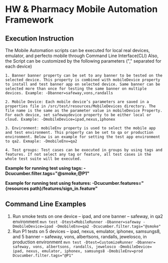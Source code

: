 # HW & Pharmacy Mobile Automation Framework

## Execution Instruction

The Mobile Automation scripts can be executed for local real devices, emulator, and perfecto mobile through Command Line
Interface(CLI)
Also, the Script can be customized by the following parameters ("," separated for each device)

	1. Banner banner property can be set to any banner to be tested on the selected device. This property is combined with mobileDevice property to install and test banner app on selected device. Same banner can be selected more than once for testing the same banner on multiple devices. Example: -Dbanner=safeway,vons,randalls

	2. Mobile Device: Each mobile device’s parameters are saved in a properties file in /src/test/resources/MobileDevices directory. The file name is the same as the parameter value in mobileDevice Property. For each device, set safewaydevice property to be either local or cloud. Example: -DmobileDevice=ipad,nexus,iphonex

	3. Environment: mobileEnv property is used to select the mobile app and test environment. This property can be set to qa or production environment. Below is an example for setting the test app environment to qa2. Exmaple: -DmobileEnv=qa2
	
	4. Test groups: Test cases can be executed in groups by using tags and features. If not select any tag or feature, all test cases in the whole test suite will be executed.

**Example for running test using tags: -Dcucumber.filter.tags="@smoke,@P1"**

**Example for running test using features: -Dcucumber.features="{resources path}/features/sign_in.feature"**

## Command Line Examples

1. Run smoke tests on one device – ipad, and one banner – safeway, in qa2 environment
   `mvn test -Dtest=MobileRunner -Dbanner=safeway -DmobileDevice=ipad -DmobileEnv=qa2 -Dcucumber.filter.tags="@smoke"`
2. Run P1 tests on 5 devices – ipad, nexus, emulator, iphonex, samsungs8, and 5 banner – safeway, vons, albertsons,
   randalls, jewelosco, in production environment
   `mvn test -Dtest=CustomizeRunner -Dbanner= safeway, vons, albertsons, randalls, jewelosco -DmobileDevice= ipad, nexus, emulator, iphonex, samsungs8 -DmobileEnv=prod Dcucumber.filter.tags="@P1"`
